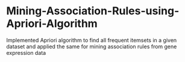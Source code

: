 # Mining-Association-Rules-using-Apriori-Algorithm
Implemented Apriori algorithm to find all frequent itemsets in a given dataset and applied the same for mining association rules from gene expression data
